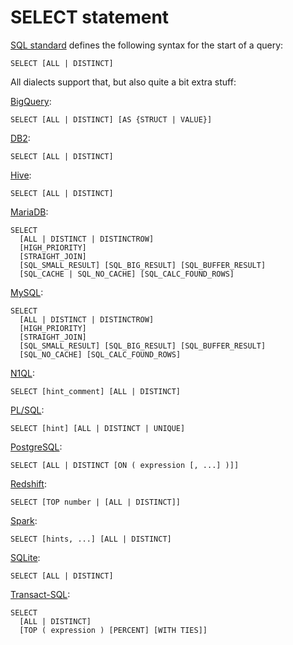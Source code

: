 # SELECT statement

[SQL standard][] defines the following syntax for the start of a query:

    SELECT [ALL | DISTINCT]

All dialects support that, but also quite a bit extra stuff:

[BigQuery][]:

    SELECT [ALL | DISTINCT] [AS {STRUCT | VALUE}]

[DB2][]:

    SELECT [ALL | DISTINCT]

[Hive][]:

    SELECT [ALL | DISTINCT]

[MariaDB][]:

    SELECT
      [ALL | DISTINCT | DISTINCTROW]
      [HIGH_PRIORITY]
      [STRAIGHT_JOIN]
      [SQL_SMALL_RESULT] [SQL_BIG_RESULT] [SQL_BUFFER_RESULT]
      [SQL_CACHE | SQL_NO_CACHE] [SQL_CALC_FOUND_ROWS]

[MySQL][]:

    SELECT
      [ALL | DISTINCT | DISTINCTROW]
      [HIGH_PRIORITY]
      [STRAIGHT_JOIN]
      [SQL_SMALL_RESULT] [SQL_BIG_RESULT] [SQL_BUFFER_RESULT]
      [SQL_NO_CACHE] [SQL_CALC_FOUND_ROWS]

[N1QL][]:

    SELECT [hint_comment] [ALL | DISTINCT]

[PL/SQL][]:

    SELECT [hint] [ALL | DISTINCT | UNIQUE]

[PostgreSQL][]:

    SELECT [ALL | DISTINCT [ON ( expression [, ...] )]]

[Redshift][]:

    SELECT [TOP number | [ALL | DISTINCT]]

[Spark][]:

    SELECT [hints, ...] [ALL | DISTINCT]

[SQLite][]:

    SELECT [ALL | DISTINCT]

[Transact-SQL][]:

    SELECT
      [ALL | DISTINCT]
      [TOP ( expression ) [PERCENT] [WITH TIES]]

[sql standard]: https://jakewheat.github.io/sql-overview/sql-2008-foundation-grammar.html#query-specification
[bigquery]: https://cloud.google.com/bigquery/docs/reference/standard-sql/query-syntax
[db2]: https://www.ibm.com/docs/en/db2/9.7?topic=queries-subselect
[hive]: https://cwiki.apache.org/confluence/display/Hive/LanguageManual+Select
[mariadb]: https://mariadb.com/kb/en/select/
[mysql]: https://dev.mysql.com/doc/refman/8.0/en/select.html
[n1ql]: https://docs.couchbase.com/server/current/n1ql/n1ql-language-reference/select-syntax.html
[pl/sql]: https://docs.oracle.com/database/121/SQLRF/queries001.htm#SQLRF52327
[postgresql]: https://www.postgresql.org/docs/current/sql-select.html
[redshift]: https://docs.aws.amazon.com/redshift/latest/dg/r_SELECT_synopsis.html
[spark]: https://spark.apache.org/docs/latest/sql-ref-syntax-qry-select.html
[sqlite]: https://www.sqlite.org/lang_select.html
[transact-sql]: https://docs.microsoft.com/en-US/sql/t-sql/queries/select-transact-sql?view=sql-server-ver15
